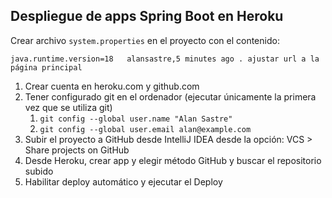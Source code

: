 
## Despliegue de apps Spring Boot en Heroku

Crear archivo `system.properties` en el proyecto con el contenido:

```
java.runtime.version=18   alansastre,5 minutes ago . ajustar url a la página principal 
```

1. Crear cuenta en heroku.com y github.com
2. Tener configurado git en el ordenador (ejecutar únicamente la primera vez que se utiliza git)
   1. `git config --global user.name "Alan Sastre"`
   2. `git config --global user.email alan@example.com`
3. Subir el proyecto a GitHub desde IntelliJ IDEA desde la opción: VCS > Share projects on GitHub
4. Desde Heroku, crear app y elegir método GitHub y buscar el repositorio subido
5. Habilitar deploy automático y ejecutar el Deploy